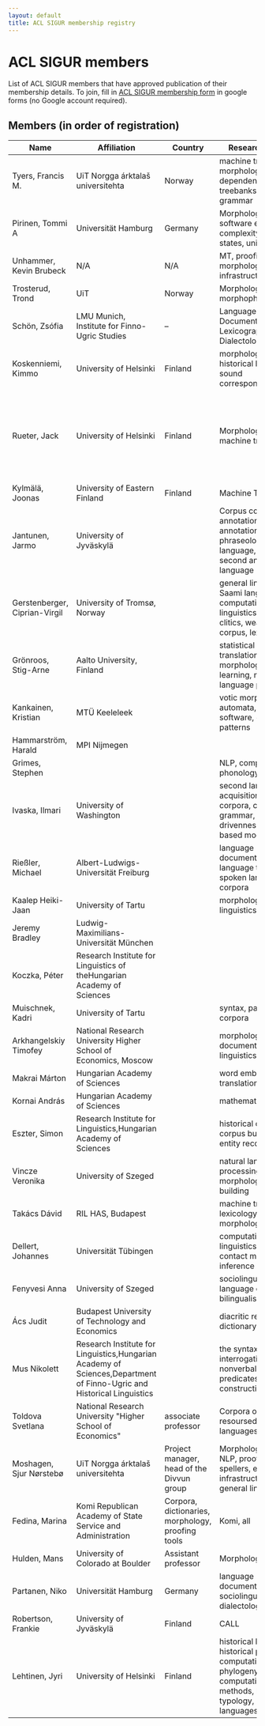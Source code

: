 ```yaml
---
layout: default
title: ACL SIGUR membership registry
---
```


# ACL SIGUR members

List of ACL SIGUR members that have approved publication of their membership
details. To join, fill in [ACL SIGUR membership form]() in google forms (no
Google account required).


## Members (in order of registration)

| Name | Affiliation | Country | Research interests | Languages |  More... |
| --- | --- | --- | --- | --- | --- |
| Tyers, Francis M. | UiT Norgga árktalaš universitehta | Norway | machine translation, morphological analysis, dependency grammar, treebanks, constraint grammar | Finnish, Sámi languages, Udmurt, Estonian, Nenets   | [Francis' homepage](http://xixona.dlsi.ua.es/~fran/) |
| Pirinen, Tommi A | Universität Hamburg | Germany | Morphology, MT, software engineering, complexity, finite states, universals | Finnish, Karelian, ...  | [Tommi’s hompage](http://www.computing.dcu.ie/~tpirinen/) |
| Unhammer, Kevin&nbsp;Brubeck |  N/A | N/A | MT, proofing tools, morphology, infrastructure, … | sme,sma,smj,smn,fin,…  | [Kevin’s homepage](https://unhammer.org/k) |
| Trosterud, Trond | UiT | Norway | Morphology, morphophonology  | Saami, Finnish, Mari, Komi  |
| Schön, Zsófia | LMU Munich, Institute for Finno-Ugric Studies | – | Language Documentation, Lexicography, Dialectology | Khanty |
| Koskenniemi, Kimmo | University of Helsinki | Finland | morphological analysis, historical linguistics, sound correspondences | Finnish, Saami, Estonian, etc. |  [Kimmo's publications](https://tuhat.halvi.helsinki.fi/portal/fi/persons/search.html?search=koskenniemi+kimmo+113)
| Rueter, Jack | University of Helsinki | Finland | Morphology, syntax, machine translation | Erzya, Moksha, Komi Zyrian, Võro, Livonian, Nenets, Olonets Karelian, Skolt Sami, Hill Mari, Udmurt, Ingrian, Finnish, Hungarian, Northern Sami, Inari Sami, Estonian | [Jack's homepage](http://www.ling.helsinki.fi/~rueter)
| Kylmälä, Joonas | University of Eastern Finland | Finland | Machine Translation | Finnish, Karelian, Estonian |
| Jantunen, Jarmo | University of Jyväskylä | | Corpus compiling, annotation, error annotation, phraseology, learner language, Finnish as a second and foreign language | Finnish, Estonian | [homepage](https://www.jyu.fi/hum/laitokset/kielet/meidan-laitoksemme/kielten-laitoksen-henkilosto/jantunen-jarmo) |
| Gerstenberger, Ciprian-Virgil | University of Tromsø, Norway | | general linguistics, NLG, Saami languages, computational linguistics, Romanian, clitics, weak pronouns, corpus, lexicon | Saami, Komi, etc. | [homepage](http://ansatte.uit.no/ciprian.gerstenberger/)
| Grönroos, Stig-Arne | Aalto University, Finland |  | statistical machine translation, morphology, machine learning, natural language processing | Finnish, North Sámi | [homepage](http://www.waino.org/) |
| Kankainen, Kristian | MTÜ Keeleleek |  | votic morphology automata, free software, design patterns | all finnic languages, especially votic, estonian and finnish, | |
| Hammarström, Harald | MPI Nijmegen |  |  |  |
| Grimes, Stephen |  |  | NLP, computational phonology | Hungarian | [homepage](https://sgrimes.github.io/) |
| Ivaska, Ilmari | University of Washington |  | second language acquisition, learner corpora, construction grammar, data-drivenness, usage-based model | Finnish |  |
| Rießler, Michael | Albert-Ludwigs-Universität Freiburg |  | language documentation, language technology, spoken language corpora | Permic languages, Saamic languages, Samoyedic languages | [homepage](http://saami.uni-freiburg.de/)  |
| Kaalep Heiki-Jaan | University of Tartu |  | morphology, corpus linguistics | Estonian, Finnish | [homepage](https://www.etis.ee/Portal/Persons/Display/938d86ca-ed2b-4538-925f-86645f725189?tabId=CV_ENG) |
| Jeremy Bradley | Ludwig-Maximilians-Universität München |  |  | Mari, Estonian, Finnish, Udmurt | [homepage](http://www.mari-language.com/)  |
| Koczka, Péter | Research Institute for Linguistics of theHungarian Academy of Sciences |  |  | Hungarian, Udmurt, Finnish |  |
| Muischnek, Kadri | University of Tartu |  | syntax, parsing, corpora | estonian, finnish |  |
| Arkhangelskiy Timofey | National Research University Higher School of Economics, Moscow |  | morphology, language documentation, corpus linguistics | Udmurt | [homepage](http://www.hse.ru/en/org/persons/34257708) |
| Makrai Márton  | Hungarian Academy of Sciences |  | word embeddings for translation, semantics | hun | [homepage](http://budling.hu/~makrai/) |
| Kornai András | Hungarian Academy of Sciences |  | mathematical linguistics | Hungarian | [homepage](http://kornai.com/) |
| Eszter, Simon | Research Institute for Linguistics,Hungarian Academy of Sciences |  | historical corpora, corpus building, named entity recognition | Hungarian  | |
| Vincze Veronika | University of Szeged |  | natural language processing, syntax, morphology,corpus building | Hungarian | [homepage](http://www.inf.u-szeged.hu/~vinczev/) |
| Takács Dávid | RIL HAS, Budapest |  | machine translation, c. lexicology/lexicography, morphological analysis | Nenets, Saami, Finnish, Estonian, Hungarian  |  |
| Dellert, Johannes | Universität Tübingen |  | computational historical linguistics, phylogeny, contact models, causal inference | all (to some degree) | [homepage](http://sfs.uni-tuebingen.de/~jdellert/) |
| Fenyvesi Anna | University of Szeged |  | sociolinguistics, language contact, bilingualism | Hungarian, Mansi, Udmurt | [homepage](http://www.staff.u-szeged.hu/~fenyvesi/) |
| Ács Judit | Budapest University of Technology and Economics |  | diacritic restoration, dictionary building |  | [homepage](http://avalon.aut.bme.hu/~judit/) |
| Mus Nikolett | Research Institute for Linguistics,Hungarian Academy of Sciences,Department of Finno-Ugric and Historical Linguistics |  | the syntax of interrogatives, nonverbal predicates,copula constructions | (Tundra) Nenets, Northern Samoyedic languages, Ob-Ugric languages, Saami |  |
| Toldova Svetlana | National Research University "Higher School of Economics" | associate professor | Corpora on Under-resoursed Finno-Ugric languages, pos-tagging | Mordvin, Komi, Udmurt (Besermyan), Mari, Khanty |  |
| Moshagen, Sjur Nørstebø | UiT Norgga árktalaš universitehta | Project manager, head of the Divvun group | Morphological analysis, NLP, proofing tools esp. spellers, evaluation, infrastructure, MT, general linguistics  | Sámi languages, Finnic languages, all | [Divvun group homepage](http://divvun.no) |
| Fedina, Marina | Komi Republican Academy of State Service and Administration | Corpora, dictionaries, morphology, proofing tools | Komi, all | [FU-Lab homepage](http://fu-lab.ru) |
| Hulden, Mans | University of Colorado at Boulder | Assistant professor | Morphological analysis | Finnish | |
| Partanen, Niko | Universität Hamburg | Germany | language documentation, sociolinguistics, dialectology | Komi, Udmurt, Karelian, Nenets, Finnish dialects | |
| Robertson, Frankie | University of Jyväskylä | Finland | CALL | Finnish| [homepage](http://frankie.robertson.name) |
| Lehtinen, Jyri | University of Helsinki | Finland | historical linguistics, historical phonology, computational phylogeny, computational network methods, language typology, Uralic languages, etymology | All |  [http://www.ling.helsinki.fi/~jdlehtin](homepage) |

<!--
Use these to add new members to list from the google form sheet:

| Name | Affiliation | Country | Research interests | Languages |  More... |
|  |  |  |  |  | [homepage title](http://url) |
-->
